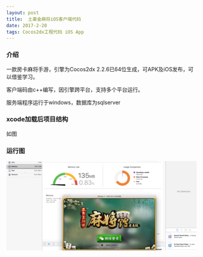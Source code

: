 ```yaml
---
layout: post
title:  土豪金麻将iOS客户端代码
date: 2017-2-20
tags: Cocos2dx工程代码 iOS App
---
```


### 介绍

一款房卡麻将手游，引擎为Cocos2dx 2.2.6已64位生成，可APK及iOS发布，可以借鉴学习。

客户端码由c++编写，因引擎跨平台，支持多个平台运行。

服务端程序运行于windows，数据库为sqlserver


### xcode加载后项目结构
如图

### 运行图

![](/images/posts/thj/thj1.png)


